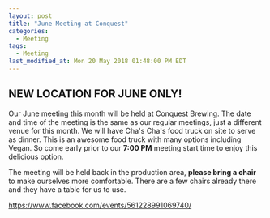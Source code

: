 ```yaml
---
layout: post
title: "June Meeting at Conquest"
categories:
  - Meeting
tags:
  - Meeting
last_modified_at: Mon 20 May 2018 01:48:00 PM EDT
---
```


## NEW LOCATION FOR JUNE ONLY!

Our June meeting this month will be held at Conquest Brewing.  The date and time of the 
meeting is the same as our regular meetings, just a different venue for this month.
We will have Cha's Cha's food truck on site to serve as dinner.  This is an awesome 
food truck with many options including Vegan.  So come early prior to our **7:00 PM** meeting start time 
to enjoy this delicious option.

The meeting will be held back in the production area, **please bring a chair** to 
make ourselves more comfortable.  There are a few chairs already 
there and they have a table for us to use.

https://www.facebook.com/events/561228991069740/
